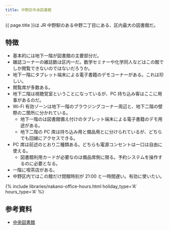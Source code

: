 ```yaml
---
title: 中野区中央図書館
---
```


{{ page.title }}は JR 中野駅のある中野二丁目にある、区内最大の図書館だ。

## 特徴

* 基本的には地下一階が図書館の主要部分だ。
* 雑誌コーナーの雑誌数は区内一だ。数学セミナーや化学同人などはこの館でしか閲覧できないのではないだろうか。
* 地下一階にタブレット端末による電子書籍のデモコーナーがある。これは珍しい。
* 閲覧席が多数ある。
* 地下二階は視聴覚室ということになっているが、PC 持ち込み客はここに用事があるのだ。
* Wi-Fi 有効ゾーンは地下一階のブラウジングコーナー周辺と、地下二階の壁際の二箇所に分かれている。
  * 地下一階のは図書館備え付けのタブレット端末による電子書籍のデモ用途がある。
  * 地下二階の PC 席は持ち込み用と備品用とに分けられているが、どちらでも回線にアクセスできる。
* PC 席は前述のとおり二種類ある。どちらも電源コンセントは一口は自由に使える。
  * 図書館利用カードが必要なのは備品席側に限る。予約システムを操作するのに必要となる。
* 一階に喫茶店がある。
* 中野区内ではこの館だけ閉館時刻が 21:00 と一時間遅い。有効に使いたい。

{% include libraries/nakano-office-hours.html holiday_type='A' hours_type='A' %}

## 参考資料

* [中央図書館](https://www3.city.tokyo-nakano.lg.jp/TOSHO/introduction/KAN01.html)
